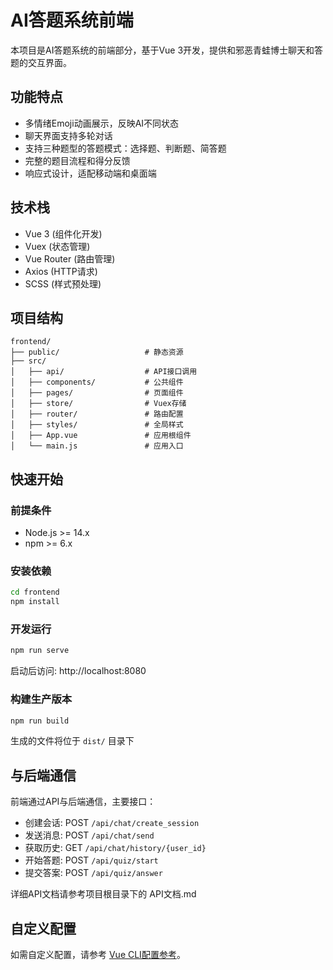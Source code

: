 # AI答题系统前端

本项目是AI答题系统的前端部分，基于Vue 3开发，提供和邪恶青蛙博士聊天和答题的交互界面。

## 功能特点

- 多情绪Emoji动画展示，反映AI不同状态
- 聊天界面支持多轮对话
- 支持三种题型的答题模式：选择题、判断题、简答题
- 完整的题目流程和得分反馈
- 响应式设计，适配移动端和桌面端

## 技术栈

- Vue 3 (组件化开发)
- Vuex (状态管理)
- Vue Router (路由管理)
- Axios (HTTP请求)
- SCSS (样式预处理)

## 项目结构

```
frontend/
├── public/                   # 静态资源
├── src/
│   ├── api/                  # API接口调用
│   ├── components/           # 公共组件
│   ├── pages/                # 页面组件
│   ├── store/                # Vuex存储
│   ├── router/               # 路由配置 
│   ├── styles/               # 全局样式
│   ├── App.vue               # 应用根组件
│   └── main.js               # 应用入口
```

## 快速开始

### 前提条件

- Node.js >= 14.x
- npm >= 6.x

### 安装依赖

```bash
cd frontend
npm install
```

### 开发运行

```bash
npm run serve
```

启动后访问: http://localhost:8080

### 构建生产版本

```bash
npm run build
```

生成的文件将位于 `dist/` 目录下

## 与后端通信

前端通过API与后端通信，主要接口：

- 创建会话: POST `/api/chat/create_session`
- 发送消息: POST `/api/chat/send`
- 获取历史: GET `/api/chat/history/{user_id}`
- 开始答题: POST `/api/quiz/start` 
- 提交答案: POST `/api/quiz/answer`

详细API文档请参考项目根目录下的 API文档.md

## 自定义配置

如需自定义配置，请参考 [Vue CLI配置参考](https://cli.vuejs.org/config/)。 